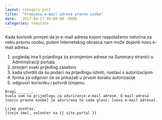 ```yaml
---
layout: category-post
title:  "Promjena e-mail adrese pravne osobe"
date:   2017-09-17 00:00:00 -0000
categories: template
---
```


Kada korisnik primjeti da je e-mail adresa kojom raspolažemo netočna za neku pravnu osobu, putem internetskog obrasca nam može dojaviti novu e-mail adresu.

1. pogledaj ima li prijedloga za promjenom adrese na Summary stranici u Administraciji portala
2. provjeri svaki prijedlog zasebno
3. kada utvrdiš da su podaci na prijedlogu istiniti, nastavi s autorizacijom
4. forma za odgovor će se prikazati u prvom koraku autorizacije 
5. odgovori korisniku i potvrdi izmjenu:

```
Dragi ______,
hvala vam na prijedlogu za ažuriranje e-mail adrese. E-mail adresa [naziv pravne osobe] je ažurirana te sada glasi: [nova e-mail adresa]. 

Lijep pozdrav,
[tvoje ime], volonter na {{ site.portal }}
```
